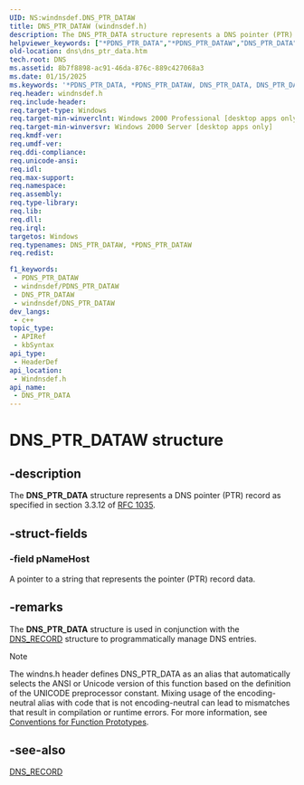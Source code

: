 ```yaml
---
UID: NS:windnsdef.DNS_PTR_DATAW
title: DNS_PTR_DATAW (windnsdef.h)
description: The DNS_PTR_DATA structure represents a DNS pointer (PTR) record as specified in section 3.3.12 of RFC 1035. (Unicode)
helpviewer_keywords: ["*PDNS_PTR_DATA","*PDNS_PTR_DATAW","DNS_PTR_DATA","DNS_PTR_DATA structure [DNS]","DNS_PTR_DATAW","PDNS_PTR_DATA","PDNS_PTR_DATA structure pointer [DNS]","_dns_dns_ptr_data","dns.dns_ptr_data","windnsdef/DNS_PTR_DATA","windnsdef/PDNS_PTR_DATA"]
old-location: dns\dns_ptr_data.htm
tech.root: DNS
ms.assetid: 8b7f8898-ac91-46da-876c-889c427068a3
ms.date: 01/15/2025
ms.keywords: '*PDNS_PTR_DATA, *PDNS_PTR_DATAW, DNS_PTR_DATA, DNS_PTR_DATA structure [DNS], DNS_PTR_DATAW, PDNS_PTR_DATA, PDNS_PTR_DATA structure pointer [DNS], _dns_dns_ptr_data, dns.dns_ptr_data, windnsdef/DNS_PTR_DATA, windnsdef/PDNS_PTR_DATA'
req.header: windnsdef.h
req.include-header: 
req.target-type: Windows
req.target-min-winverclnt: Windows 2000 Professional [desktop apps only]
req.target-min-winversvr: Windows 2000 Server [desktop apps only]
req.kmdf-ver: 
req.umdf-ver: 
req.ddi-compliance: 
req.unicode-ansi: 
req.idl: 
req.max-support: 
req.namespace: 
req.assembly: 
req.type-library: 
req.lib: 
req.dll: 
req.irql: 
targetos: Windows
req.typenames: DNS_PTR_DATAW, *PDNS_PTR_DATAW
req.redist: 

f1_keywords:
 - PDNS_PTR_DATAW
 - windnsdef/PDNS_PTR_DATAW
 - DNS_PTR_DATAW
 - windnsdef/DNS_PTR_DATAW
dev_langs:
 - c++
topic_type:
 - APIRef
 - kbSyntax
api_type:
 - HeaderDef
api_location:
 - Windnsdef.h
api_name:
 - DNS_PTR_DATA
---
```


# DNS_PTR_DATAW structure


## -description

The 
<b>DNS_PTR_DATA</b> structure represents a DNS pointer (PTR) record as specified in section 3.3.12 of <a href="https://www.ietf.org/rfc/rfc1035.txt">RFC 1035</a>.

## -struct-fields

### -field pNameHost

A pointer to a string that represents the pointer (PTR) record data.

## -remarks

The 
<b>DNS_PTR_DATA</b> structure is used in conjunction with the 
<a href="/windows/win32/api/windnsdef/ns-windnsdef-dns_recorda">DNS_RECORD</a> structure to programmatically manage DNS entries.





> [!NOTE]
> The windns.h header defines DNS_PTR_DATA as an alias that automatically selects the ANSI or Unicode version of this function based on the definition of the UNICODE preprocessor constant. Mixing usage of the encoding-neutral alias with code that is not encoding-neutral can lead to mismatches that result in compilation or runtime errors. For more information, see [Conventions for Function Prototypes](/windows/win32/intl/conventions-for-function-prototypes).

## -see-also

<a href="/windows/win32/api/windnsdef/ns-windnsdef-dns_recorda">DNS_RECORD</a>

